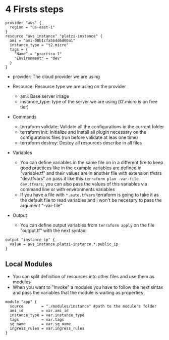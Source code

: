 # 4 Firsts steps

```
provider "aws" {
  region = "us-east-1"
}
resource "aws_instance" "platzi-instance" {
  ami = "ami-00b1cfa5b4d6d00a1"
  instance_type = "t2.micro"
  tags = {
    "Name" = "practica 1"
    "Environment" = "dev"
  }
}
```

- provider: The cloud provider we are using
- Resource: Resource type we are using on the provider
  - ami: Base server image
  - instance_type: type of the server we are using (t2.micro is on free tier)
- Commands

  - terraform validate: Validate all the configurations in the current folder
  - terraform init: Initialize and install all plugin necessary on the configurations files (run before validate at leas one time)
  - terraform destroy: Destoy all resources describe in all files

- Variables

  - You can define variables in the same file on in a different fire to keep good practices like in the example variables are defined in "variable.tf" and their values are in another file with extension tfvars "dev.tfvars" an pass it like this `terraform plan -var-file dev.tfvars`, you can also pass the values of this variables via command line or with environments variables
  - If you have a file with `*.auto.tfvars` terraform is going to take it as the default file to read variables and i won't be necesary to pass the argument "-var-file"

- Output
  - You can define output variables from `terraform apply` on the file "output.tf" with the next syntax:

```
output "instance_ip" {
  value = aws_instance.platzi-instance.*.public_ip
}

```

## Local Modules

- You can split definition of resources into other files and use them as modules
- When you want to "Invoke" a modules you have to follow the next sintax and pass the variables that the module is waiting as properties

```
module "app" {
  source        = "./modules/instance" #path to the module's folder
  ami_id        = var.ami_id
  instance_type = var.instance_type
  tags          = var.tags
  sg_name       = var.sg_name
  ingress_rules = var.ingress_rules
}

```
